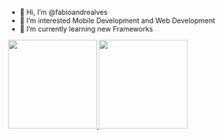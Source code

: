 - 👋 Hi, I’m @fabioandrealves
- 👀 I’m interested Mobile Development and Web Development
- 🌱 I’m currently learning new Frameworks

<div>
  <a href="https://github.com/fabioandrealves">
  <img height="180em" src="https://github-readme-stats.vercel.app/api?username=fabioandrealves&show_icons=true&theme=highcontrast&include_all_commits&count_private=true"/>
  <img height="180em" src="https://github-readme-stats.vercel.app/api/top-langs?username=fabioandrealves&layout=compact&langs_count=16&theme=highcontrast"/>
</div>
